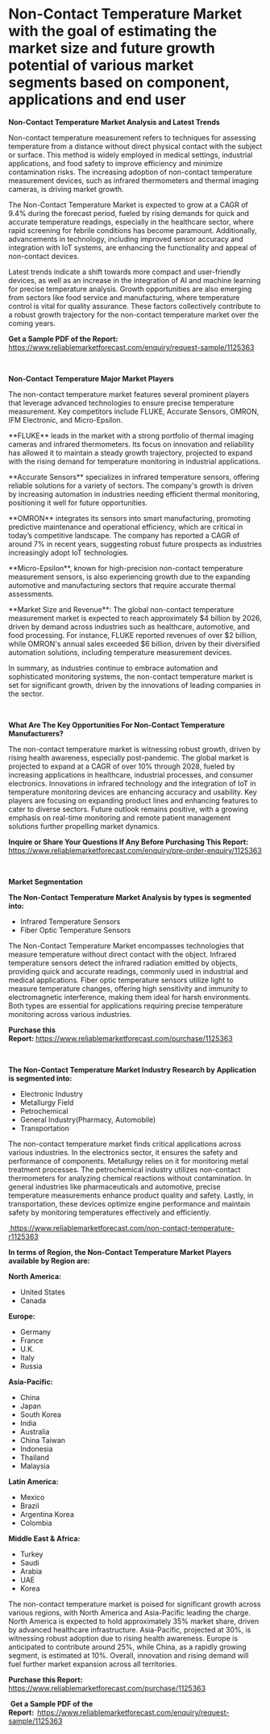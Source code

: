 <p><h1>Non-Contact Temperature Market with the goal of estimating the market size and future growth potential of various market segments based on component, applications and end user</h1></p><p><strong>Non-Contact Temperature Market Analysis and Latest Trends</strong></p>
<p><p>Non-contact temperature measurement refers to techniques for assessing temperature from a distance without direct physical contact with the subject or surface. This method is widely employed in medical settings, industrial applications, and food safety to improve efficiency and minimize contamination risks. The increasing adoption of non-contact temperature measurement devices, such as infrared thermometers and thermal imaging cameras, is driving market growth.</p><p>The Non-Contact Temperature Market is expected to grow at a CAGR of 9.4% during the forecast period, fueled by rising demands for quick and accurate temperature readings, especially in the healthcare sector, where rapid screening for febrile conditions has become paramount. Additionally, advancements in technology, including improved sensor accuracy and integration with IoT systems, are enhancing the functionality and appeal of non-contact devices.</p><p>Latest trends indicate a shift towards more compact and user-friendly devices, as well as an increase in the integration of AI and machine learning for precise temperature analysis. Growth opportunities are also emerging from sectors like food service and manufacturing, where temperature control is vital for quality assurance. These factors collectively contribute to a robust growth trajectory for the non-contact temperature market over the coming years.</p></p>
<p><strong>Get a Sample PDF of the Report:&nbsp;</strong> <a href="https://www.reliablemarketforecast.com/enquiry/request-sample/1125363?utm_campaign=3289&utm_medium=2&utm_source=Github&utm_content=ia&utm_term=15042025&utm_id=non-contact-temperature">https://www.reliablemarketforecast.com/enquiry/request-sample/1125363</a></p>
<p>&nbsp;</p>
<p><strong>Non-Contact Temperature Major Market Players</strong></p>
<p><p>The non-contact temperature market features several prominent players that leverage advanced technologies to ensure precise temperature measurement. Key competitors include FLUKE, Accurate Sensors, OMRON, IFM Electronic, and Micro-Epsilon.</p><p>**FLUKE** leads in the market with a strong portfolio of thermal imaging cameras and infrared thermometers. Its focus on innovation and reliability has allowed it to maintain a steady growth trajectory, projected to expand with the rising demand for temperature monitoring in industrial applications.</p><p>**Accurate Sensors** specializes in infrared temperature sensors, offering reliable solutions for a variety of sectors. The company's growth is driven by increasing automation in industries needing efficient thermal monitoring, positioning it well for future opportunities.</p><p>**OMRON** integrates its sensors into smart manufacturing, promoting predictive maintenance and operational efficiency, which are critical in today’s competitive landscape. The company has reported a CAGR of around 7% in recent years, suggesting robust future prospects as industries increasingly adopt IoT technologies.</p><p>**Micro-Epsilon**, known for high-precision non-contact temperature measurement sensors, is also experiencing growth due to the expanding automotive and manufacturing sectors that require accurate thermal assessments.</p><p>**Market Size and Revenue**: The global non-contact temperature measurement market is expected to reach approximately $4 billion by 2026, driven by demand across industries such as healthcare, automotive, and food processing. For instance, FLUKE reported revenues of over $2 billion, while OMRON's annual sales exceeded $6 billion, driven by their diversified automation solutions, including temperature measurement devices.</p><p>In summary, as industries continue to embrace automation and sophisticated monitoring systems, the non-contact temperature market is set for significant growth, driven by the innovations of leading companies in the sector.</p></p>
<p>&nbsp;</p>
<p><strong>What Are The Key Opportunities For Non-Contact Temperature Manufacturers?</strong></p>
<p><p>The non-contact temperature market is witnessing robust growth, driven by rising health awareness, especially post-pandemic. The global market is projected to expand at a CAGR of over 10% through 2028, fueled by increasing applications in healthcare, industrial processes, and consumer electronics. Innovations in infrared technology and the integration of IoT in temperature monitoring devices are enhancing accuracy and usability. Key players are focusing on expanding product lines and enhancing features to cater to diverse sectors. Future outlook remains positive, with a growing emphasis on real-time monitoring and remote patient management solutions further propelling market dynamics.</p></p>
<p><strong>Inquire or Share Your Questions If Any Before Purchasing This Report:</strong> <a href="https://www.reliablemarketforecast.com/enquiry/pre-order-enquiry/1125363?utm_campaign=3289&utm_medium=2&utm_source=Github&utm_content=ia&utm_term=15042025&utm_id=non-contact-temperature">https://www.reliablemarketforecast.com/enquiry/pre-order-enquiry/1125363</a></p>
<p>&nbsp;</p>
<p><strong>Market Segmentation</strong></p>
<p><strong>The Non-Contact Temperature Market Analysis by types is segmented into:</strong></p>
<p><ul><li>Infrared Temperature Sensors</li><li>Fiber Optic Temperature Sensors</li></ul></p>
<p><p>The Non-Contact Temperature Market encompasses technologies that measure temperature without direct contact with the object. Infrared temperature sensors detect the infrared radiation emitted by objects, providing quick and accurate readings, commonly used in industrial and medical applications. Fiber optic temperature sensors utilize light to measure temperature changes, offering high sensitivity and immunity to electromagnetic interference, making them ideal for harsh environments. Both types are essential for applications requiring precise temperature monitoring across various industries.</p></p>
<p><strong>Purchase this Report:&nbsp;</strong><a href="https://www.reliablemarketforecast.com/purchase/1125363?utm_campaign=3289&utm_medium=2&utm_source=Github&utm_content=ia&utm_term=15042025&utm_id=non-contact-temperature">https://www.reliablemarketforecast.com/purchase/1125363</a></p>
<p>&nbsp;</p>
<p><strong>The Non-Contact Temperature Market Industry Research by Application is segmented into:</strong></p>
<p><ul><li>Electronic Industry</li><li>Metallurgy Field</li><li>Petrochemical</li><li>General Industry(Pharmacy, Automobile)</li><li>Transportation</li></ul></p>
<p><p>The non-contact temperature market finds critical applications across various industries. In the electronics sector, it ensures the safety and performance of components. Metallurgy relies on it for monitoring metal treatment processes. The petrochemical industry utilizes non-contact thermometers for analyzing chemical reactions without contamination. In general industries like pharmaceuticals and automotive, precise temperature measurements enhance product quality and safety. Lastly, in transportation, these devices optimize engine performance and maintain safety by monitoring temperatures effectively and efficiently.</p></p>
<p><a href="https://www.reliablemarketforecast.com/non-contact-temperature-r1125363?utm_campaign=3289&utm_medium=2&utm_source=Github&utm_content=ia&utm_term=15042025&utm_id=non-contact-temperature">&nbsp;https://www.reliablemarketforecast.com/non-contact-temperature-r1125363</a></p>
<p><strong>In terms of Region, the Non-Contact Temperature Market Players available by Region are:</strong></p>
<p>
    <p> <strong> North America: </strong>
        <ul>
            <li>United States</li>
            <li>Canada</li>
        </ul>
        </p> 
    <p> <strong> Europe: </strong>
        <ul>
            <li>Germany</li>
            <li>France</li>
            <li>U.K.</li>
            <li>Italy</li>
            <li>Russia</li>
        </ul>
        </p> 
    <p> <strong> Asia-Pacific: </strong>
        <ul>
            <li>China</li>
            <li>Japan</li>
            <li>South Korea</li>
            <li>India</li>
            <li>Australia</li>
            <li>China Taiwan</li>
            <li>Indonesia</li>
            <li>Thailand</li>
            <li>Malaysia</li>
        </ul>
        </p> 
    <p> <strong> Latin America: </strong>
        <ul>
            <li>Mexico</li>
            <li>Brazil</li>
            <li>Argentina Korea</li>
            <li>Colombia</li>
        </ul>
        </p> 
    <p> <strong> Middle East & Africa: </strong>
        <ul>
            <li>Turkey</li>
            <li>Saudi</li>
            <li>Arabia</li>
            <li>UAE</li>
            <li>Korea</li>
        </ul>
    </p>
    </p>
<p><p>The non-contact temperature market is poised for significant growth across various regions, with North America and Asia-Pacific leading the charge. North America is expected to hold approximately 35% market share, driven by advanced healthcare infrastructure. Asia-Pacific, projected at 30%, is witnessing robust adoption due to rising health awareness. Europe is anticipated to contribute around 25%, while China, as a rapidly growing segment, is estimated at 10%. Overall, innovation and rising demand will fuel further market expansion across all territories.</p></p>
<p><strong>Purchase this Report: </strong><a href="https://www.reliablemarketforecast.com/purchase/1125363?utm_campaign=3289&utm_medium=2&utm_source=Github&utm_content=ia&utm_term=15042025&utm_id=non-contact-temperature">https://www.reliablemarketforecast.com/purchase/1125363</a></p>
<p>&nbsp;<strong>Get a Sample PDF of the Report:&nbsp;&nbsp;</strong><a href="https://www.reliablemarketforecast.com/enquiry/request-sample/1125363?utm_campaign=3289&utm_medium=2&utm_source=Github&utm_content=ia&utm_term=15042025&utm_id=non-contact-temperature">https://www.reliablemarketforecast.com/enquiry/request-sample/1125363</a></p>
<p><strong></strong></p>
<p><p></p><p></p><p></p></p>